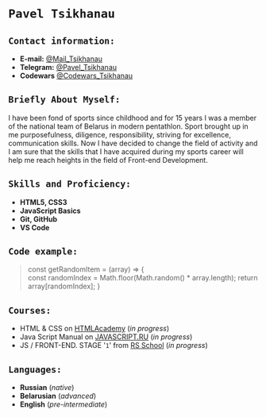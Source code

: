 # **`Pavel Tsikhanau`**

## **`Contact information:`**
* **E-mail:** [@Mail_Tsikhanau](pavel.tsikhanau@gmail.com)
* **Telegram:** [@Pavel_Tsikhanau](https://msng.link/o/?Pavel_Tsikhanau=tg)
* **Codewars** [@Codewars_Tsikhanau](https://www.codewars.com/users/Pavel_Tsikhanau)

## **`Briefly About Myself:`** 
I have been fond of sports since childhood and for 15 years I was a member of the national team of Belarus in modern pentathlon.
Sport brought up in me purposefulness, diligence, responsibility, striving for excellence, communication skills.
Now I have decided to change the field of activity and I am sure that the skills that I have acquired during my sports career will help me reach heights in the field of Front-end Development.

## **`Skills and Proficiency:`**
* **HTML5, CSS3**
* **JavaScript Basics**
* **Git, GitHub**
* **VS Code**

## **`Code example:`**
>const getRandomItem = (array) => {    
    const randomIndex = Math.floor(Math.random() * array.length);
    return array[randomIndex];
}

## **`Courses:`**
* HTML & CSS on [HTMLAcademy](https://htmlacademy.ru/courses) (_in progress_)
* Java Script Manual on [JAVASCRIPT.RU](https://learn.javascript.ru/) (_in progress_)
* JS / FRONT-END. STAGE '`1`' from [RS School](https://rs.school/) (_in progress_)

## **`Languages:`**
* **Russian** (_native_)
* **Belarusian** (_advanced_)
* **English** (_pre-intermediate_)
